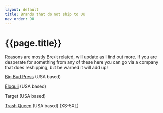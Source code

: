 ```yaml
---
layout: default
title: Brands that do not ship to UK 
nav_order: 90
---
```


# {{page.title}}

Reasons are mostly Brexit related, will update as I find out more. If you are desperate for something from any of these here you can go via a company that does reshipping, but be warned it will add up!

[Big Bud Press](https://bigbudpress.com/) (USA based)

[Eloquii](https://www.eloquii.com/) (USA based)

Target (USA based)

[Trash Queen](https://shoptrashqueen.com/) (USA based) (XS-5XL)

